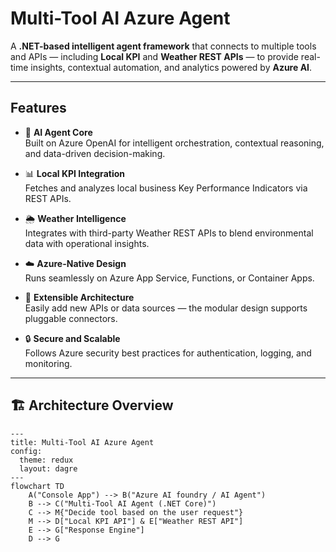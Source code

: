 # Multi-Tool AI Azure Agent

A **.NET-based intelligent agent framework** that connects to multiple tools and APIs — including **Local KPI** and **Weather REST APIs** — to provide real-time insights, contextual automation, and analytics powered by **Azure AI**.

---

## Features

- 🤖 **AI Agent Core**  
  Built on Azure OpenAI for intelligent orchestration, contextual reasoning, and data-driven decision-making.

- 📊 **Local KPI Integration**  
  Fetches and analyzes local business Key Performance Indicators via REST APIs.

- 🌦️ **Weather Intelligence**  
  Integrates with third-party Weather REST APIs to blend environmental data with operational insights.

- ☁️ **Azure-Native Design**  
  Runs seamlessly on Azure App Service, Functions, or Container Apps.

- 🧩 **Extensible Architecture**  
  Easily add new APIs or data sources — the modular design supports pluggable connectors.

- 🔒 **Secure and Scalable**  
  Follows Azure security best practices for authentication, logging, and monitoring.

---

## 🏗️ Architecture Overview

```mermaid
---
title: Multi-Tool AI Azure Agent
config:
  theme: redux
  layout: dagre
---
flowchart TD
    A("Console App") --> B("Azure AI foundry / AI Agent")
    B --> C("Multi-Tool AI Agent (.NET Core)")
    C --> M{"Decide tool based on the user request"}
    M --> D["Local KPI API"] & E["Weather REST API"]
    E --> G["Response Engine"]
    D --> G

